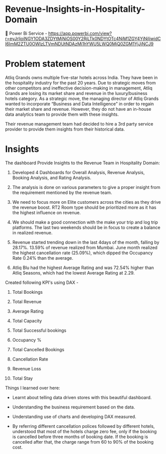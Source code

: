 # Revenue-Insights-in-Hospitality-Domain

🔷 Power Bi Service - https://app.powerbi.com/view?r=eyJrIjoiNGY1ODA3ZDYtMjNiOS00Y2RjLTk0NDYtOTc4NjM1ZGY4YjNjIiwidCI6ImM2ZTU0OWIzLTVmNDUtNDAzMi1hYWU5LWQ0MjQ0ZGM1YjJjNCJ9

# **Problem statement**

Atliq Grands owns multiple five-star hotels across India. They have been in the hospitality industry for the past 20 years. Due to strategic moves from other competitors and ineffective decision-making in management, Atliq Grands are losing its market share and revenue in the luxury/business hotels category. As a strategic move, the managing director of Atliq Grands wanted to incorporate “Business and Data Intelligence” in order to regain their market share and revenue. However, they do not have an in-house data analytics team to provide them with these insights.

Their revenue management team had decided to hire a 3rd party service provider to provide them insights from their historical data.

# **Insights**

The dashboard Provide Insights to the Revenue Team in Hospitality Domain:

 1. Developed 4 Dashboards for Overall Analysis, Revenue Analysis, Booking Analysis, and Rating Analysis.
    
2. The analysis is done on various parameters to give a proper insight from the requirement mentioned by the revenue team.
  
3. We need to focus more on Elite customers across the cities as they drive the revenue boost. RT2 Room type should be prioritized more as it has the highest influence on revenue.
   
4. We should make a good connection with the make your trip and log trip platforms. The last two weekends should be in focus to create a balance in realized revenue.
   
5. Revenue started trending down in the last 4days of the month, falling by 28.17%.
13.59% of revenue realized from Mumbai. June month realized the highest cancellation rate (25.09%), which dipped the Occupancy Rate 0.24% than the average.
   
6. Atliq Blu had the highest Average Rating and was 72.54% higher than Atliq Seasons, which had the lowest Average Rating at 2.29.


Created following KPI's using DAX -

1. Total Bookings
 
2. Total Revenue
   
3. Average Rating
   
4. Total Capacity
   
5. Total Successful bookings
   
6. Occupancy %
   
7. Total Cancelled Bookings
   
8. Cancellation Rate
   
9. Revenue Loss
    
10. Total Stay

Things I learned over here:

* Learnt about telling data driven stores with this beautiful dashboard.
   
* Understanding the business requirement based on the data.
   
* Understanding use of charts and developing DAX measured.

* By referring different cancellation polices followed by different hotels, understood that most of the hotels charge zero fee, only if the booking is cancelled before three months of booking date. If the booking is cancelled after that, the charge range from 60 to 90% of the booking cost.
